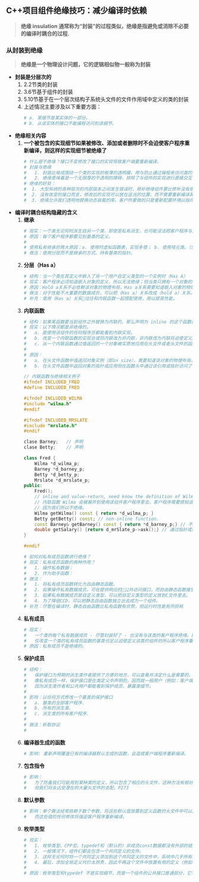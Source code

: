 ## **C++项目组件绝缘技巧：减少编译时依赖**
> **绝缘 insulation 通常称为“封装”的过程类似，绝缘是指避免或消除不必要的编译时耦合的过程.** 

### **从封装到绝缘**
> **绝缘是一个物理设计问题，它的逻辑相似物一般称为封装**

- **封装是分层次的**
    1. 2.2节类的封装
    2. 3.6节基于组件的封装
    3. 5.10节基于在一个层次结构子系统头文件的文件作用域中定义的类的封装
    4. 上述情况主要涉及以下重要方面：
        ```sh
        # a. 某细节是某实体的一部分。
        # b. 从该实体的接口不能编程访问到该细节。
        ```
- **绝缘相关内容**
    1. **一个被包含的实现细节如果被修改、添加或者删除时不会迫使客户程序重新编译，则这样的实现细节被绝缘了**
        ```sh
        # 什么是不绝缘？接口不变修改了接口的实现导致客户端要重新编译。
        # 封装与绝缘
        #   1. 封装比喻成围绕一个类的实现的极薄的透明膜，用与防止通过编程来访问类的实现。
        #   2. 绝缘意味着是一个无限厚的不透明的障碍，排除了与组件的实现进行直接交互作用的任何可能性。
        # 绝缘的好处：
        #  1. 大型系统的各种层次的内部版本之间发生错误时，修补绝缘组件要比修补没有绝缘的组件容易得多。
        #  2. 没有改变的接口而言，修改后的实现可以放在适当的位置，而不需要重新编译其他组件或者担心头文件过时
        #  3. 绝缘允许我们透明地替换动态装载的库。客户所要做的只是重新配置环境以指向新的动态装载库。
        ```
- **编译时耦合结构隐藏的含义**
    1. **继承**
        ```sh
        # 现实：一个类无论何时派生自另一个类，即使是私有派生，也可能没法把客户程序与之绝缘。
        # 原因：每个客户程序都要见到基类的定义。
        #
        # 使用私有继承的两大原因：a. 使用时虚拟函数表，实现多塔； b. 使用哑元类。（分层节省空间）
        # 做法：使用分层而不是继承的方式。持有基类的指针。
        ```
    2. **分层（Has a）**
        ```sh
        # 结构：当一个类在其定义中嵌入了另一个用户自定义类型的一个实例时（Has A）
        # 现实：客户程序必须知道嵌入对象的定义，所以无法绝缘；但当类只拥有一个对象的地址时可以实现绝缘。
        # 原因：Hold a关系不必依赖该对象的物理布局，Has a关系需要知道嵌入对象的物理布局。
        # 做法：对于性能不大重要的数据成员，可以把（Has a）关系改成（hold a）关系。代价是：间接调用，动态分配，指针管理带来的性能损耗。 
        # 补充：使用（Has a）关系往往和内联函数一起搭配使用，用以提高性能。
        ```
    3. **内联函数**
        ```sh
        # 结构：如果某函数要当前组件之外替换为内联的，那么声明为 inline 的这个函数必须定义在头文件中。
        # 现实：以下情况都是非绝缘的。
        #   a. 能使用该组件的任何程序员都能看到内联实现。
        #   b. 改变一个内联函数的实现会或将内联改为非内联，非内联改为内联将迫使定义内联函数的组件的所有客户程序重新编译。
        #   c. 从一个内联函数通过值返回的一个对象被实质地应用在头文件或者头文件的函数体中也会破坏绝缘。
        #
        # 原因：
        #   a. 在头文件函数中值返回对象实例（即in size），需要知道该对象的物理布局，需要包含对应的头文件
        #   b. 在头文件函数中返回对象的指针或应用但在函数头中通过该引用或指针访问了该类型的数据成员实例，则需要其具体的物理布局，所以无法绝缘。
        ```
        ```C++
        // 内联函数与绝缘相关例子
        #ifndef INCLUDED_FRED
        #define INCLUDED_FRED
        
        #ifndef INCLUDED_WILMA
        #include "wilma.h"
        #endif

        #ifndef INCLUDED_MRSLATE
        #include "mrslate.h"
        #endif

        clase Barney;   // 声明
        clase Betty;    // 声明

        class Fred {
            Wilma *d_wilma_p;
            Barney *d_barney_p;
            Betty *d_betty_p;
            Mrslate *d_mrslate_p;
        public:
            Fred();
            // inline and value-return, need know the definition of Wilma.
            // 内联函数 Wilma 会被展开到使用该组件客户程序里去。客户程序需要感知该类型，需要包含对应头文件定义
            // 因为我们所以不绝缘。
            Wilma getWilma() const { return *d_wilma_p; }   
            Betty getBetty() const; // non-inline function. 
            const Barney& getBarney() const { return *d_barney_p;} // 不透明指针没有实质使用，客户程序不需要感知该类型，绝缘。
            double getSalary() {return d_mrSlate_p->ask();} // 通过指针或引用实质访问该类型的对象，不绝缘。
        }

        #endif
        ```
        ```sh
        # 如何对私有成员函数进行绝缘？
        # 现实：私有成员函数的两种作用？
        #   1. 操作私有数据：
        #   2. 作为助手函数：
        # 做法：
        #   1. 将私有成员函数转化为自由静态函数。
        #   2. 如果操作私有数据成员，可在提供响应的公共访问接口，而自由静态函数接受，私有数据的输入参数。
        #   3. 如果私有数据成员是自定义类型，可以把自定义类型的定义放到C文件里去。
        #   4. 为了降低CCD，可以把静态自由函数独立出去成为一个组件。
        # 补充：尽管在编译时，静态自由函数比私有函数有优势，但运行时性能有所损耗
        ```
    4. **私有成员**
        ```sh
        # 现实：
        #   一个类的每个私有数据成员 - 尽管封装好了 - 也没有与该类的客户程序绝缘。即使很小的代码调整如：将 int 改为 short int。
        #   仅改变一个类的私有成员函数的基类也足以迫使定义该类的组件的所以客户程序重新编译。
        # 原因：私有成员不是绝缘的。
        ```
    5. **保护成员**
        ```sh
        # 结构：
        #   保护接口为预期的派生类作者提供了方便的地方，可以查看并决定什么是需要的。
        #   像私有成员一样，保护接口是在类定义中声明的，因而就一般用户（例如：客户端程序）而言，它不是一个绝缘的实现细节。
        #   因为派生类作者和公共用户都能看到保护成员，暴露类细节。
        # 
        # 影响：以任何方式修改一个基类的保护接口
        #   a. 基类的全部客户程序.   
        #   b. 所有的派生类.
        #   c. 派生类的所有客户程序.
        #
        # 做法：析取协议
        #
        ```
    6. **编译器生成的函数**
        ```sh
        # 影响: 重新声明覆盖已有的编译器默认生成的函数，会造成客户端程序重新编译。
        ```
    7. **包含指令**
        ```sh
        # 影响：
        #   为了防备我们可能用到某种类的定义，所以包含了相应的头文件，这种方法有相对较小的有优点
        #   但我们将永远受潜在的大量头文件的支配。P273
        ```
    8. **默认参数**
        ```sh
        # 影响：单个算法经常依赖于数个参数，将这些默认值放置到定义函数的头文件中可以简化自我建档，
        #   而这些值的任何修改将强迫客户程序重新编译。
        ```
    9. **枚举类型**
        ```sh
        # 现实：
        #   1. 枚举类型、CPP宏、typedef和（默认的）非成员const数据都没有外部的链接，如果想对外面则必须放在头文件中。
        #   2. 一般情况下，组件们都会包含一个共同定义的文件。
        #   3. 这样无论何时将一个共同定义添加到这个共同定义的文件中，系统中几乎所有组件都将被迫重新编译。
        #   4. 最后，添加全局定义代价太昂贵，因此不再这个文件中放置有用的定义（例如：枚举之类的东西），而是反复使用以前已存在的代码，即使它们是模糊甚至是不适当的。
        #
        # 原因：枚举类型和typedef 不是实现细节，而是一个组件的公共接口普通部分，它不是一个抽象良好的，内聚表达，而是一些细节折中的大杂烩。P274
        ```













